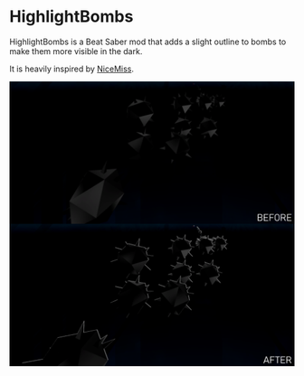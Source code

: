 # HighlightBombs

HighlightBombs is a Beat Saber mod that adds a slight outline to bombs to make them more visible in the dark.

It is heavily inspired by [NiceMiss](https://github.com/Kylemc1413/NiceMiss).

![Preview image](preview.png)